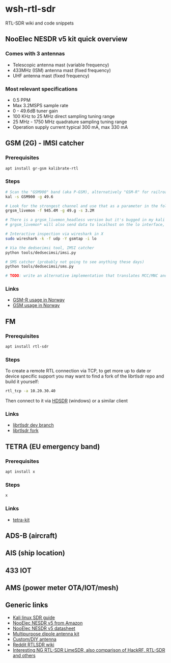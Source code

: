 # wsh-rtl-sdr
RTL-SDR wiki and code snippets

## NooElec NESDR v5 kit quick overview

### Comes with 3 antennas

- Telescopic antenna mast (variable frequency)
- 433MHz (ISM) antenna mast (fixed frequency)
- UHF antenna mast (fixed frequency)

### Most relevant specifications

- 0.5 PPM
- Max 3.2MSPS sample rate
- 0 - 49.6dB tuner gain
- 100 KHz to 25 MHz direct sampling tuning range
- 25 MHz - 1750 MHz quadrature sampling tuning range
- Operation supply current typical 300 mA, max 330 mA

## GSM (2G) - IMSI catcher

### Prerequisites

```bash
apt install gr-gsm kalibrate-rtl
```

### Steps

```bash
# Scan the "GSM900" band (aka P-GSM), alternatively "GSM-R" for railroad, "EGSM", or "DSC" (aka DCS) 1800 MHz. (The latter is out of range for the NESDR and most RTL-SDR devices.)
kal -s GSM900 -g 49.6

# Look for the strongest channel and use that as a parameter in the following command, note that -s 3.2M is also used to specify the highest available sample rate
grgsm_livemon -f 945.4M -g 49.g -s 3.2M

# There is a grgsm_livemon_headless version but it's bugged in my kali install, livemon expects an X output and VNC is useful in this regard
# grgsm_livemon* will also send data to localhost on the lo interface, which various scripts/apps can use simultaneously, e.g.:

# Interactive inspection via wireshark in X
sudo wireshark -k -f udp -Y gsmtap -i lo

# Via the dedsecimsi tool, IMSI catcher
python tools/dedsecimsi/imsi.py

# SMS catcher (probably not going to see anything these days)
python tools/dedsecimsi/sms.py

# TODO: write an alternative implementation that translates MCC/MNC and displays network information (telenor station name etc)

```

### Links

- [GSM-R usage in Norway](https://no.wikipedia.org/wiki/GSM-R)
- [GSM usage in Norway](https://no.wikipedia.org/wiki/GSM)

## FM

### Prerequisites

```bash
apt install rtl-sdr
```

### Steps

To create a remote RTL connection via TCP, to get more up to date or device specific support you may want to find a fork of the librtlsdr repo and build it yourself:

```bash
rtl_tcp -a 10.20.30.40
```

Then connect to it via [HDSDR](https://www.hdsdr.de/) (windows) or a similar client

### Links

- [librtlsdr dev branch](https://github.com/librtlsdr/librtlsdr/tree/development)
- [librtlsdr fork](https://github.com/hayguen/librtlsdr/tree/development)

## TETRA (EU emergency band)

### Prerequisites

```bash
apt install x
```

### Steps

```bash
x
```

### Links

- [tetra-kit](https://gitlab.com/larryth/tetra-kit)

## ADS-B (aircraft)

## AIS (ship location)

## 433 IOT

## AMS (power meter OTA/IOT/mesh)

## Generic links

- [Kali linux SDR guide](https://www.kalilinux.in/2021/11/begineers-guide-of-rtl-sdr.html)
- [NooElec NESDR v5 from Amazon](https://www.amazon.com/NooElec-NESDR-Smart-Bundle-R820T2-Based/dp/B01GDN1T4S)
- [NooElec NESDR v5 datasheet](https://www.nooelec.com/store/downloads/dl/file/id/111/product/342/nesdr_smart_rtl_sdr_v5_datasheet_revision_1.pdf)
- [Multipurpose dipole antenna kit](https://www.amazon.com/RTL-SDR-Blog-Multipurpose-Dipole-Antenna/dp/B075445JDF)
- [Custom/DIY antenna](https://www.rtl-sdr.com/tag/antenna/)
- [Reddit RTLSDR wiki](https://old.reddit.com/r/RTLSDR/wiki/index)
- [Interesting NG RTL-SDR LimeSDR, also comparison of HackRF, RTL-SDR and others](https://www.crowdsupply.com/lime-micro/limesdr)
